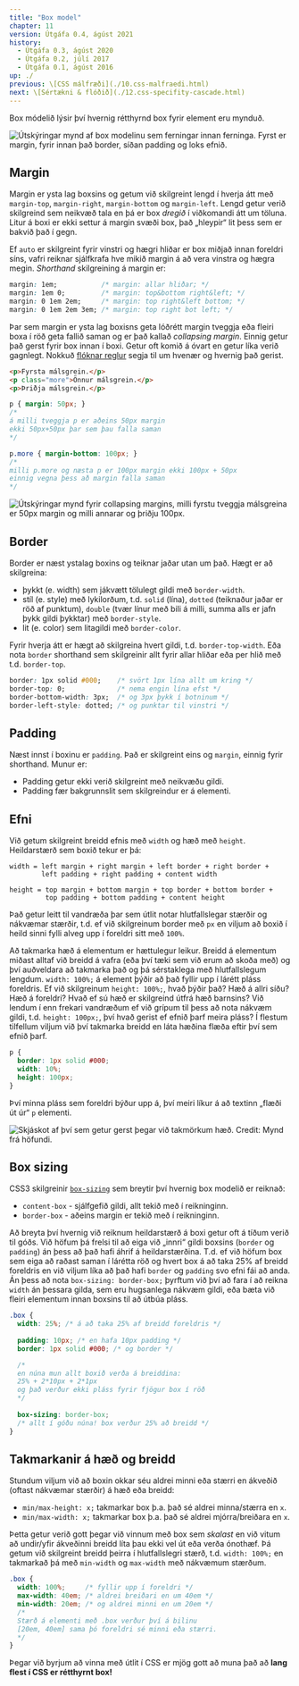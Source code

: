 ```yaml
---
title: "Box model"
chapter: 11
version: Útgáfa 0.4, ágúst 2021
history:
  - Útgáfa 0.3, ágúst 2020
  - Útgáfa 0.2, júlí 2017
  - Útgáfa 0.1, ágúst 2016
up: ./
previous: \[CSS málfræði](./10.css-malfraedi.html)
next: \[Sértækni & flóðið](./12.css-specifity-cascade.html)
---
```


Box módelið lýsir því hvernig rétthyrnd box fyrir element eru mynduð.

![Útskýringar mynd af box modelinu sem ferningar innan ferninga. Fyrst er margin, fyrir innan það border, síðan padding og loks efnið.](img/boxmodel.png "Útskýringar mynd af box modelinu. Credit: Mynd frá Wikimedia: https://commons.wikimedia.org/wiki/File:Boxmodell-detail.png")

## Margin

Margin er ysta lag boxsins og getum við skilgreint lengd í hverja átt með `margin-top`, `margin-right`, `margin-bottom` og `margin-left`. Lengd getur verið skilgreind sem neikvæð tala en þá er box _dregið_ í viðkomandi átt um töluna. Litur á boxi er ekki settur á margin svæði box, það „hleypir“ lit þess sem er bakvið það í gegn.

Ef `auto` er skilgreint fyrir vinstri og hægri hliðar er box miðjað innan foreldri síns, vafri reiknar sjálfkrafa hve mikið margin á að vera vinstra og hægra megin. _Shorthand_ skilgreining á margin er:

```css
margin: 1em;           /* margin: allar hliðar; */
margin: 1em 0;         /* margin: top&bottom right&left; */
margin: 0 1em 2em;     /* margin: top right&left bottom; */
margin: 0 1em 2em 3em; /* margin: top right bot left; */
```

Þar sem margin er ysta lag boxisns geta lóðrétt margin tveggja eða fleiri boxa í röð geta fallið saman og er það kallað _collapsing margin_. Einnig getur það gerst fyrir box innan í boxi. Getur oft komið á óvart en getur líka verið gagnlegt. Nokkuð [flóknar reglur](http://www.w3.org/TR/CSS2/box.html#collapsing-margins) segja til um hvenær og hvernig það gerist.

```html
<p>Fyrsta málsgrein.</p>
<p class="more">Önnur málsgrein.</p>
<p>Þriðja málsgrein.</p>
```

```css
p { margin: 50px; }
/*
á milli tveggja p er aðeins 50px margin
ekki 50px+50px þar sem þau falla saman
*/

p.more { margin-bottom: 100px; }
/*
milli p.more og næsta p er 100px margin ekki 100px + 50px
einnig vegna þess að margin falla saman
*/
```

![Útskýringar mynd fyrir collapsing margins, milli fyrstu tveggja málsgreina er 50px margin og milli annarar og þriðju 100px.](img/collapsing-margin.png "Skjáskot af birtingu dæmis fyrir ofan. Credit: Mynd frá höfundi.")

## Border

Border er næst ystalag boxins og teiknar jaðar utan um það. Hægt er að skilgreina:

* þykkt (e. width) sem jákvætt tölulegt gildi með `border-width`.
* stíl (e. style) með lykilorðum, t.d. `solid` (lína), `dotted` (teiknaður jaðar er röð af punktum), `double` (tvær línur með bili á milli, summa alls er jafn þykk gildi þykktar) með `border-style`.
* lit (e. color) sem litagildi með `border-color`.

Fyrir hverja átt er hægt að skilgreina hvert gildi, t.d. `border-top-width`. Eða nota `border` shorthand sem skilgreinir allt fyrir allar hliðar eða per hlið með t.d. `border-top`.

```css
border: 1px solid #000;    /* svört 1px lína allt um kring */
border-top: 0;             /* nema engin lína efst */
border-bottom-width: 3px;  /* og 3px þykk í botninum */
border-left-style: dotted; /* og punktar til vinstri */
```

## Padding

Næst innst í boxinu er `padding`. Það er skilgreint eins og `margin`, einnig fyrir shorthand. Munur er:

* Padding getur ekki verið skilgreint með neikvæðu gildi.
* Padding fær bakgrunnslit sem skilgreindur er á elementi.

## Efni

Við getum skilgreint breidd efnis með `width` og hæð með `height`. Heildarstærð sem boxið tekur er þá:

```text
width = left margin + right margin + left border + right border +
        left padding + right padding + content width

height = top margin + bottom margin + top border + bottom border +
         top padding + bottom padding + content height
```

Það getur leitt til vandræða þar sem útlit notar hlutfallslegar stærðir og nákvæmar stærðir, t.d. ef við skilgreinum border með `px` en viljum að boxið í heild sinni fylli alveg upp í foreldri sitt með `100%`.

Að takmarka hæð á elementum er hættulegur leikur. Breidd á elementum miðast alltaf við breidd á vafra (eða því tæki sem við erum að skoða með) og því auðveldara að takmarka það og þá sérstaklega með hlutfallslegum lengdum. `width: 100%;` á element þýðir að það fyllir upp í lárétt pláss foreldris. Ef við skilgreinum `height: 100%;`, hvað þýðir það? Hæð á allri síðu? Hæð á foreldri? Hvað ef sú hæð er skilgreind útfrá hæð barnsins? Við lendum í enn frekari vandræðum ef við grípum til þess að nota nákvæm gildi, t.d. `height: 100px;`, því hvað gerist ef efnið þarf meira pláss? Í flestum tilfellum viljum við því takmarka breidd en láta hæðina flæða eftir því sem efnið þarf.

```css
p {
  border: 1px solid #000;
  width: 10%;
  height: 100px;
}
```

Því minna pláss sem foreldri býður upp á, því meiri líkur á að textinn „flæði út úr“ `p` elementi.

![](img/height.png "Skjáskot af því sem getur gerst þegar við takmörkum hæð. Credit: Mynd frá höfundi.")

## Box sizing

CSS3 skilgreinir [`box-sizing`](https://developer.mozilla.org/en-US/docs/Web/CSS/box-sizing) sem breytir því hvernig box modelið er reiknað:

* `content-box` - sjálfgefið gildi, allt tekið með í reikninginn.
* `border-box` - aðeins margin er tekið með í reikninginn.

Að breyta því hvernig við reiknum heildarstærð á boxi getur oft á tíðum verið til góðs. Við höfum þá frelsi til að eiga við „innri“ gildi boxsins (`border` og `padding`) án þess að það hafi áhrif á heildarstærðina. T.d. ef við höfum box sem eiga að raðast saman í lárétta röð og hvert box á að taka 25% af breidd foreldris en við viljum líka að það hafi `border` og `padding` svo efni fái að anda. Án þess að nota `box-sizing: border-box;` þyrftum við því að fara í að reikna `width` án þessara gilda, sem eru hugsanlega nákvæm gildi, eða bæta við fleiri elementum innan boxsins til að útbúa pláss.

```css
.box {
  width: 25%; /* á að taka 25% af breidd foreldris */
  
  padding: 10px; /* en hafa 10px padding */
  border: 1px solid #000; /* og border */

  /*
  en núna mun allt boxið verða á breiddina:
  25% + 2*10px + 2*1px
  og það verður ekki pláss fyrir fjögur box í röð
  */
  
  box-sizing: border-box;
  /* allt í góðu núna! box verður 25% að breidd */
}
```

## Takmarkanir á hæð og breidd

Stundum viljum við að boxin okkar séu aldrei minni eða stærri en ákveðið (oftast nákvæmar stærðir) á hæð eða breidd:

* `min/max-height: x;` takmarkar box þ.a. það sé aldrei minna/stærra en `x`.
* `min/max-width: x;` takmarkar box þ.a. það sé aldrei mjórra/breiðara en `x`.

Þetta getur verið gott þegar við vinnum með box sem _skalast_ en við vitum að undir/yfir ákveðinni breidd líta þau ekki vel út eða verða ónothæf. Þá getum við skilgreint breidd þeirra í hlutfallslegri stærð, t.d. `width: 100%;` en takmarkað þá með `min-width` og `max-width` með nákvæmum stærðum.

```css
.box {
  width: 100%;     /* fyllir upp í foreldri */
  max-width: 40em; /* aldrei breiðari en um 40em */
  min-width: 20em; /* og aldrei minni en um 20em */
  /*
  Stærð á elementi með .box verður því á bilinu
  [20em, 40em] sama þó foreldri sé minni eða stærri.
  */
}
```

Þegar við byrjum að vinna með útlit í CSS er mjög gott að muna það að **lang flest í CSS er rétthyrnt box!**
